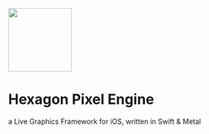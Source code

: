 <img src="https://github.com/anton-hexagons/HxPxE/raw/master/Assets/HxPxE_Logo_HexFramed.png" width="128"/>

# Hexagon Pixel Engine
a Live Graphics Framework for iOS, written in Swift & Metal
